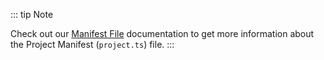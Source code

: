 ::: tip Note

Check out our [Manifest File](../../build/manifest/chain-specific/ethereum.md) documentation to get more information about the Project Manifest (`project.ts`) file.
:::
